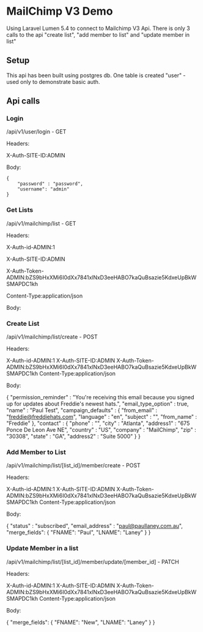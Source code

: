 # MailChimp V3 Demo

Using Laravel Lumen 5.4 to connect to Mailchimp V3 Api.
There is only 3 calls to the api "create list", "add member to list" and "update member in list"

## Setup

This api has been built using postgres db. 
One table is created "user" - used only to demonstrate basic auth.

## Api calls 

### Login

/api/v1/user/login - GET

Headers:

X-Auth-SITE-ID:ADMIN

Body:
```shell
{
	"password" : "password",
	"username": "admin"
}
```
### Get Lists 
/api/v1/mailchimp/list - GET

Headers:

X-Auth-id-ADMIN:1

X-Auth-SITE-ID:ADMIN

X-Auth-Token-ADMIN:bZS9bHxXMi6I0dXx7841xlNxD3eeHABO7kaQuBsazie5KdxeUpBkWSMAPDC1kh

Content-Type:application/json

Body:

### Create List 

/api/v1/mailchimp/list/create - POST

Headers:

X-Auth-id-ADMIN:1
X-Auth-SITE-ID:ADMIN
X-Auth-Token-ADMIN:bZS9bHxXMi6I0dXx7841xlNxD3eeHABO7kaQuBsazie5KdxeUpBkWSMAPDC1kh
Content-Type:application/json

Body:

{
  "permission_reminder" : "You're receiving this email because you signed up for updates about Freddie's newest hats.",
  "email_type_option" : true,
  "name" : "Paul Test",
  "campaign_defaults" : {
    "from_email" : "freddie@freddiehats.com",
    "language" : "en",
    "subject" : "",
    "from_name" : "Freddie"
  },
  "contact" : {
    "phone" : "",
    "city" : "Atlanta",
    "address1" : "675 Ponce De Leon Ave NE",
    "country" : "US",
    "company" : "MailChimp",
    "zip" : "30308",
    "state" : "GA",
    "address2" : "Suite 5000"
  }
}


### Add Member to List 

/api/v1/mailchimp/list/[list_id]/member/create - POST

Headers:

X-Auth-id-ADMIN:1
X-Auth-SITE-ID:ADMIN
X-Auth-Token-ADMIN:bZS9bHxXMi6I0dXx7841xlNxD3eeHABO7kaQuBsazie5KdxeUpBkWSMAPDC1kh
Content-Type:application/json

Body:

{
  "status" : "subscribed",
  "email_address" : "paul@paullaney.com.au",
  "merge_fields": {
    "FNAME": "Paul",
    "LNAME": "Laney"
  }
}


### Update Member in a list 

/api/v1/mailchimp/list/[list_id]/member/update/[member_id] - PATCH

Headers:

X-Auth-id-ADMIN:1
X-Auth-SITE-ID:ADMIN
X-Auth-Token-ADMIN:bZS9bHxXMi6I0dXx7841xlNxD3eeHABO7kaQuBsazie5KdxeUpBkWSMAPDC1kh
Content-Type:application/json

Body:

{
  "merge_fields": {
    "FNAME": "New",
    "LNAME": "Laney"
  }
}
